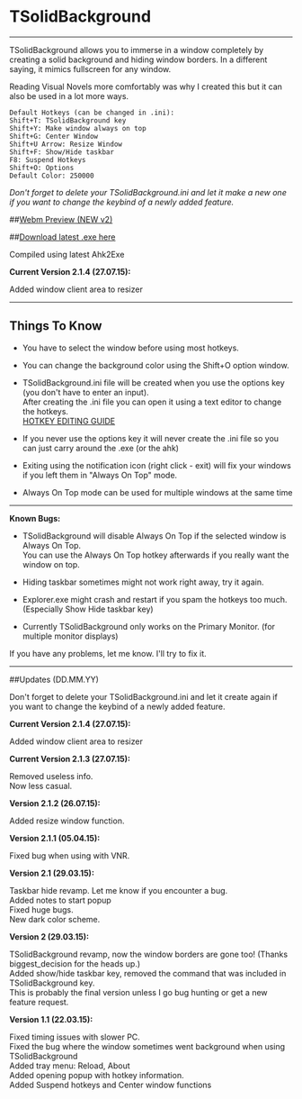 # **TSolidBackground**  
------------------  

TSolidBackground allows you to immerse in a window completely by creating a solid background and hiding window borders. 
In a different saying, it mimics fullscreen for any window.  

Reading Visual Novels more comfortably was why I created this but it can also be used in a lot more ways.  


    Default Hotkeys (can be changed in .ini):  
    Shift+T: TSolidBackground key
    Shift+Y: Make window always on top  
    Shift+G: Center Window  
    Shift+U Arrow: Resize Window   
    Shift+F: Show/Hide taskbar
    F8: Suspend Hotkeys  
    Shift+O: Options  
    Default Color: 250000  
	
*Don't forget to delete your TSolidBackground.ini and let it make a new one if you want to change the keybind of a newly added feature.*  


##[Webm Preview (NEW v2)](http://a.1339.cf/jpqrbo.webm)  


##[Download latest .exe here](https://bitbucket.org/Onurtag/tsolidbackground/downloads)  

Compiled using latest Ahk2Exe  


**Current Version 2.1.4 (27.07.15):**  

Added window client area to resizer


--------------------  
## Things To Know  

* You have to select the window before using most hotkeys.  

* You can change the background color using the Shift+O option window.  

* TSolidBackground.ini file will be created when you use the options key (you don't have to enter an input).  
    After creating the .ini file you can open it using a text editor to change the hotkeys.  
    [HOTKEY EDITING GUIDE](http://www.autohotkey.com/docs/Hotkeys.htm)  

* If you never use the options key it will never create the .ini file so you can just carry around the .exe (or the ahk)  

* Exiting using the notification icon (right click - exit) will fix your windows if you left them in "Always On Top" mode.  
    
* Always On Top mode can be used for multiple windows at the same time  


--------------------  
**Known Bugs:**  

* TSolidBackground will disable Always On Top if the selected window is Always On Top.  
You can use the Always On Top hotkey afterwards if you really want the window on top.  

* Hiding taskbar sometimes might not work right away, try it again.  


* Explorer.exe might crash and restart if you spam the hotkeys too much. (Especially Show Hide taskbar key)  


* Currently TSolidBackground only works on the Primary Monitor. (for multiple monitor displays)  

If you have any problems, let me know. I'll try to fix it.  


--------------------  
##Updates (DD.MM.YY)  

Don't forget to delete your TSolidBackground.ini and let it create again if you want to change the keybind of a newly added feature.


**Current Version 2.1.4 (27.07.15):**  

Added window client area to resizer


**Current Version 2.1.3 (27.07.15):**  

Removed useless info.  
Now less casual.  


**Version 2.1.2 (26.07.15):**  

Added resize window function.


**Version 2.1.1 (05.04.15):**  

Fixed bug when using with VNR.


**Version 2.1 (29.03.15):**  

Taskbar hide revamp. Let me know if you encounter a bug.  
Added notes to start popup  
Fixed huge bugs.  
New dark color scheme.  


**Version 2 (29.03.15):**  

TSolidBackground revamp, now the window borders are gone too! (Thanks biggest_decision for the heads up.)  
Added show/hide taskbar key, removed the command that was included in TSolidBackground key.  
This is probably the final version unless I go bug hunting or get a new feature request.  


**Version 1.1 (22.03.15):**  

Fixed timing issues with slower PC.  
Fixed the bug where the window sometimes went background when using TSolidBackground  
Added tray menu: Reload, About  
Added opening popup with hotkey information.  
Added Suspend hotkeys and Center window functions